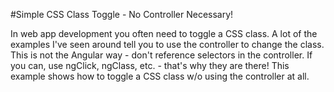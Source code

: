 #Simple CSS Class Toggle - No Controller Necessary!

In web app development you often need to toggle a CSS class. A lot of the examples I've seen around tell you to use the controller
to change the class. This is not the Angular way - don't reference selectors in the controller. If you can, use ngClick, ngClass, etc. - that's
why they are there! This example shows how to toggle a CSS class w/o using the controller at all.
